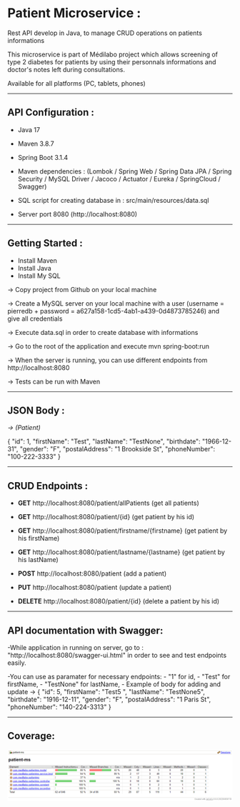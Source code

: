 
# Patient Microservice :

Rest API develop in Java, to manage CRUD operations on patients informations


This microservice is part of Médilabo project which allows screening of type 2 diabetes for patients by using their personnals informations and doctor's notes left during consultations.

Available for all platforms (PC, tablets, phones)

-------------------------------------------------------------------------------------------------------------------------------------

## API Configuration :

- Java 17 
- Maven 3.8.7 
- Spring Boot 3.1.4
- Maven dependencies : (Lombok / Spring Web / Spring Data JPA / Spring Security / MySQL Driver / Jacoco / Actuator / Eureka / SpringCloud / Swagger)

- SQL script for creating database in : src/main/resources/data.sql

- Server port 8080 (http://localhost:8080)

-------------------------------------------------------------------------------------------------------------------------------------

## Getting Started :

- Install Maven
- Install Java
- Install My SQL

-> Copy project from Github on your local machine

-> Create a MySQL server on your local machine with a user (username = pierredb + password = a627a158-1cd5-4ab1-a439-0d4873785246) and give all credentials

-> Execute data.sql in order to create database with informations 

-> Go to the root of the application and execute mvn spring-boot:run

-> When the server is running, you can use different endpoints from http://localhost:8080

-> Tests can be run with Maven


-------------------------------------------------------------------------------------------------------------------------------------

## JSON Body :

 *-> (Patient)*

{
    "id": 1,
    "firstName": "Test",
    "lastName": "TestNone",
    "birthdate": "1966-12-31",
    "gender": "F",
    "postalAddress": "1 Brookside St",
    "phoneNumber": "100-222-3333"
}

-------------------------------------------------------------------------------------------------------------------------------------

## CRUD Endpoints  :

- __GET__  http://localhost:8080/patient/allPatients (get all patients)

- __GET__  http://localhost:8080/patient/{id} (get patient by his id)

- __GET__  http://localhost:8080/patient/firstname/{firstname} (get patient by his firstName)

- __GET__  http://localhost:8080/patient/lastname/{lastname} (get patient by his lastName)

- __POST__  http://localhost:8080/patient (add a patient)

- __PUT__  http://localhost:8080/patient (update a patient)

- __DELETE__  http://localhost:8080/patient/{id} (delete a patient by his id)


-------------------------------------------------------------------------------------------------------------------------------------

## API documentation with Swagger:

-While application in running on server, go to : "http://localhost:8080/swagger-ui.html" in order to see and test endpoints easily.

-You can use as paramater for necessary endpoints: 
    - "1" for id, 
    - "Test" for firstName, 
    - "TestNone" for lastName, 
    - Example of body for adding and update ->       {
                                                    "id": 5,
                                                    "firstName": "Test5 ",
                                                    "lastName": "TestNone5",
                                                    "birthdate": "1916-12-11",
                                                    "gender": "F",
                                                    "postalAddress": "1 Paris St",
                                                    "phoneNumber": "140-224-3313"
                                                }


-------------------------------------------------------------------------------------------------------------------------------------

## Coverage:

![Coverage](src/main/resources/static/patientCoverage.png)

